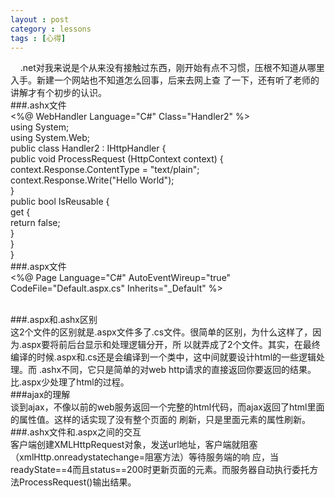 ```yaml
---
layout : post
category : lessons
tags : [心得]
---
```

&nbsp;&nbsp;&nbsp;&nbsp;.net对我来说是个从来没有接触过东西，刚开始有点不习惯，压根不知道从哪里入手。新建一个网站也不知道怎么回事，后来去网上查
了一下，还有听了老师的讲解才有个初步的认识。   
###.ashx文件  
       <%@ WebHandler Language="C#" Class="Handler2" %>  
       using System;  
       using System.Web;   
       public class Handler2 : IHttpHandler {   
              public void ProcessRequest (HttpContext context) {   
              context.Response.ContentType = "text/plain";   
              context.Response.Write("Hello World");        
              }   
       public bool IsReusable {       
              get {  
                     return false;   
                     }  
              }     
       }      
###.aspx文件   
      <%@ Page Language="C#" AutoEventWireup="true"  CodeFile="Default.aspx.cs" Inherits="_Default" %>
      <!DOCTYPE html PUBLIC "-//W3C//DTD XHTML 1.0 Transitional//EN" "http://www.w3.org/TR/xhtml1/DTD/xhtml1-transitional.dtd">
      <html xmlns="http://www.w3.org/1999/xhtml">
      <head runat="server">
      <title>无标题页</title>
      </head>
      <body>
            <form id="form1" runat="server">
            </form>
      </body>
      <html>     
###.aspx和.ashx区别     
      这2个文件的区别就是.aspx文件多了.cs文件。很简单的区别，为什么这样了，因为.aspx要将前后台显示和处理逻辑分开，所
      以就弄成了2个文件。其实，在最终编译的时候.aspx和.cs还是会编译到一个类中，这中间就要设计html的一些逻辑处理。而
      .ashx不同，它只是简单的对web http请求的直接返回你要返回的结果。比.aspx少处理了html的过程。   
###ajax的理解    
      谈到ajax，不像以前的web服务返回一个完整的html代码，而ajax返回了html里面的属性值。这样的话实现了没有整个页面的
      刷新，只是里面元素的属性刷新。  
###.ashx文件和.aspx之间的交互   
      客户端创建XMLHttpRequest对象，发送url地址，客户端就阻塞（xmlHttp.onreadystatechange=阻塞方法）等待服务端的响
      应，当readyState==4而且status==200时更新页面的元素。而服务器自动执行委托方法ProcessRequest()输出结果。

 
